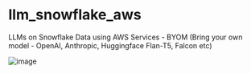 # llm_snowflake_aws
LLMs on Snowflake Data using AWS Services - BYOM (Bring your own model - OpenAI, Anthropic, Huggingface Flan-T5, Falcon etc)

![image](https://github.com/curious-bigcat/llm_snowflake_aws/assets/106981934/b663e355-e329-4f8c-b896-3014afc37ef4)
